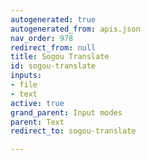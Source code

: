 ```yaml
---
autogenerated: true
autogenerated_from: apis.json
nav_order: 978
redirect_from: null
title: Sogou Translate
id: sogou-translate
inputs:
- file
- text
active: true
grand_parent: Input modes
parent: Text
redirect_to: sogou-translate

---
```


